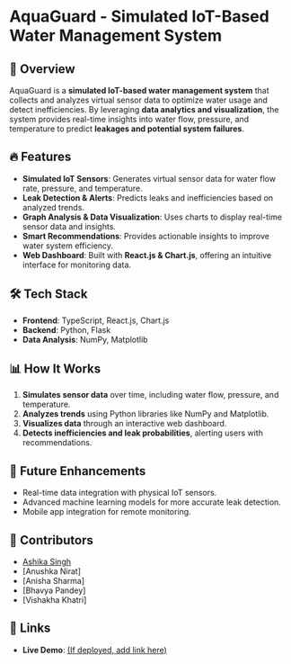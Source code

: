 # AquaGuard - Simulated IoT-Based Water Management System

## 🌊 Overview
AquaGuard is a **simulated IoT-based water management system** that collects and analyzes virtual sensor data to optimize water usage and detect inefficiencies. By leveraging **data analytics and visualization**, the system provides real-time insights into water flow, pressure, and temperature to predict **leakages and potential system failures**.

## 🔥 Features
- **Simulated IoT Sensors**: Generates virtual sensor data for water flow rate, pressure, and temperature.
- **Leak Detection & Alerts**: Predicts leaks and inefficiencies based on analyzed trends.
- **Graph Analysis & Data Visualization**: Uses charts to display real-time sensor data and insights.
- **Smart Recommendations**: Provides actionable insights to improve water system efficiency.
- **Web Dashboard**: Built with **React.js & Chart.js**, offering an intuitive interface for monitoring data.

## 🛠️ Tech Stack
- **Frontend**: TypeScript, React.js, Chart.js
- **Backend**: Python, Flask 
- **Data Analysis**: NumPy, Matplotlib

## 📊 How It Works
1. **Simulates sensor data** over time, including water flow, pressure, and temperature.
2. **Analyzes trends** using Python libraries like NumPy and Matplotlib.
3. **Visualizes data** through an interactive web dashboard.
4. **Detects inefficiencies and leak probabilities**, alerting users with recommendations.

## 📌 Future Enhancements
- Real-time data integration with physical IoT sensors.
- Advanced machine learning models for more accurate leak detection.
- Mobile app integration for remote monitoring.

## 🤝 Contributors
- [Ashika Singh](https://github.com/your-github)
- [Anushka Nirat]
- [Anisha Sharma]
- [Bhavya Pandey]
- [Vishakha Khatri]

## 🔗 Links
- **Live Demo**: [(If deployed, add link here)](https://aquaguardd.netlify.app/)
